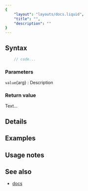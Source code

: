 ```yaml
---
{
	"layout": "layouts/docs.liquid",
	"title": "",
	"description": ""
}
---
```


## Syntax

```js
	// code...
```

### Parameters

`value`{arg}
: Description

### Return value

Text...

## Details

## Examples

## Usage notes

## See also

- [docs](/docs/)
